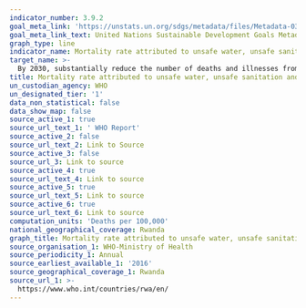 ```yaml
---
indicator_number: 3.9.2
goal_meta_link: 'https://unstats.un.org/sdgs/metadata/files/Metadata-03-09-02.pdf'
goal_meta_link_text: United Nations Sustainable Development Goals Metadata (pdf 865kB)
graph_type: line
indicator_name: Mortality rate attributed to unsafe water, unsafe sanitation and lack of hygiene (exposure to unsafe Water, Sanitation and Hygiene for All (WASH) services)
target_name: >-
  By 2030, substantially reduce the number of deaths and illnesses from hazardous chemicals and air, water and soil pollution and contamination
title: Mortality rate attributed to unsafe water, unsafe sanitation and lack of hygiene
un_custodian_agency: WHO
un_designated_tier: '1'
data_non_statistical: false
data_show_map: false
source_active_1: true
source_url_text_1: ' WHO Report'
source_active_2: false
source_url_text_2: Link to Source
source_active_3: false
source_url_3: Link to source
source_active_4: true
source_url_text_4: Link to source
source_active_5: true
source_url_text_5: Link to source
source_active_6: true
source_url_text_6: Link to source
computation_units: 'Deaths per 100,000'
national_geographical_coverage: Rwanda
graph_title: Mortality rate attributed to unsafe water, unsafe sanitation and lack of hygiene
source_organisation_1: WHO-Ministry of Health
source_periodicity_1: Annual
source_earliest_available_1: '2016'
source_geographical_coverage_1: Rwanda
source_url_1: >-
  https://www.who.int/countries/rwa/en/
---
```

